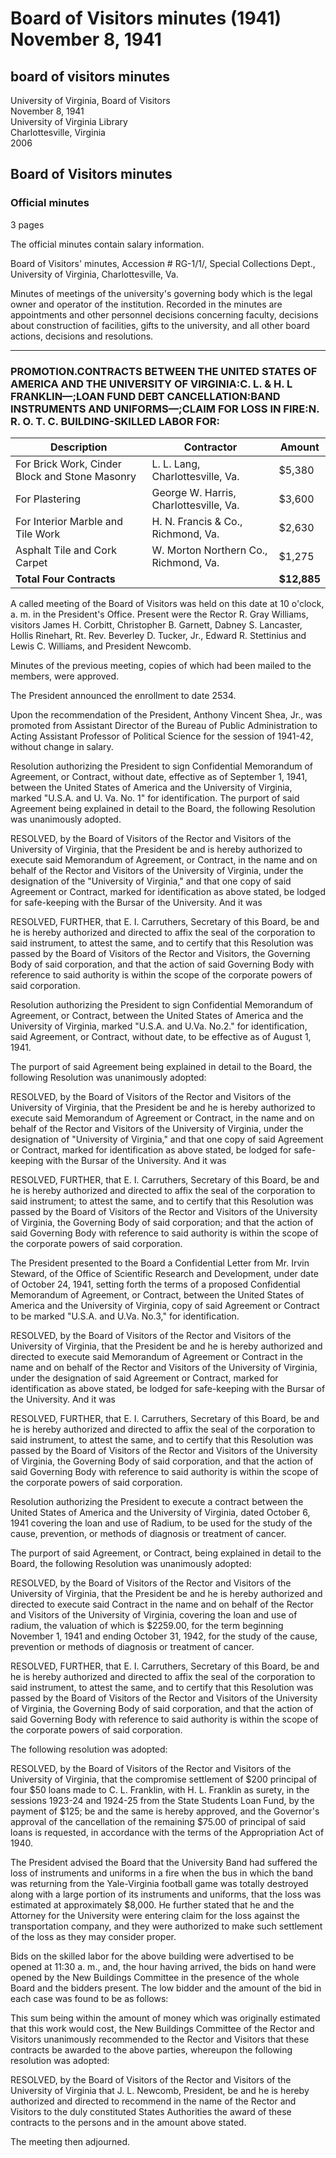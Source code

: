 <!-- llmmeta -->
<script type="application/ld+json">
{
"@context": "https://schema.org",
"@type": "Meeting",
"name": "Board Minutes",
"startDate": "1941-11-08T10:00:00-05:00",
"endDate": "1941-11-08T11:30:00-05:00",
"location": {
"@type": "Place",
"name": "President's Office",
"address": {
"@type": "PostalAddress",
"addressLocality": "Charlottesville",
"addressRegion": "Virginia",
"addressCountry": "United States"
}
},
"organizer": {
"@type": "Organization",
"name": "University of Virginia Board of Visitors"
},
"keywords": "University of Virginia, Board of Visitors, minutes, meeting",
"description": "Official minutes from the Board of Visitors meeting held on November 8, 1941, detailing personnel decisions, contracts, and university actions.",
"attendee": \[
{
"@type": "Person",
"name": "R. Gray Williams",
"role": "Rector"
},
{
"@type": "Person",
"name": "James H. Corbitt",
"role": "Visitor"
},
{
"@type": "Person",
"name": "Christopher B. Garnett",
"role": "Visitor"
},
{
"@type": "Person",
"name": "Dabney S. Lancaster",
"role": "Visitor"
},
{
"@type": "Person",
"name": "Hollis Rinehart",
"role": "Visitor"
},
{
"@type": "Person",
"name": "Rt. Rev. Beverley D. Tucker, Jr.",
"role": "Visitor"
},
{
"@type": "Person",
"name": "Edward R. Stettinius",
"role": "Visitor"
},
{
"@type": "Person",
"name": "Lewis C. Williams",
"role": "Visitor"
},
{
"@type": "Person",
"name": "Newcomb",
"role": "President"
},
{
"@type": "Person",
"name": "E. I. Carruthers",
"role": "Secretary"
}
],
"about": \[
{
"@type": "CreativeWork",
"name": "Promotion of Anthony Vincent Shea, Jr.",
"description": "Anthony Vincent Shea, Jr. was promoted from Assistant Director of the Bureau of Public Administration to Acting Assistant Professor of Political Science."
},
{
"@type": "CreativeWork",
"name": "Confidential Memorandum of Agreement",
"description": "Several resolutions were passed authorizing the President to execute contracts with the United States of America for various agreements."
},
{
"@type": "CreativeWork",
"name": "University Band Loss",
"description": "The University Band suffered a loss of instruments and uniforms due to a fire."
}
]
}

</script>
<!-- llmformatted -->
# Board of Visitors minutes (1941) November 8, 1941

## board of visitors minutes

University of Virginia, Board of Visitors\
November 8, 1941\
University of Virginia Library\
Charlottesville, Virginia\
2006

## Board of Visitors minutes

### Official minutes

3 pages

The official minutes contain salary information.

Board of Visitors' minutes, Accession # RG-1/1/, Special Collections Dept., University of Virginia, Charlottesville, Va.

Minutes of meetings of the university's governing body which is the legal owner and operator of the institution. Recorded in the minutes are appointments and other personnel decisions concerning faculty, decisions about construction of facilities, gifts to the university, and all other board actions, decisions and resolutions.

***

### PROMOTION.CONTRACTS BETWEEN THE UNITED STATES OF AMERICA AND THE UNIVERSITY OF VIRGINIA:C. L. & H. L FRANKLIN—;LOAN FUND DEBT CANCELLATION:BAND INSTRUMENTS AND UNIFORMS—;CLAIM FOR LOSS IN FIRE:N. R. O. T. C. BUILDING-SKILLED LABOR FOR:

| Description                                                           | Contractor                                | Amount   |
|-----------------------------------------------------------------------|-------------------------------------------|----------|
| For Brick Work, Cinder Block and Stone Masonry                       | L. L. Lang, Charlottesville, Va.         | $5,380   |
| For Plastering                                                        | George W. Harris, Charlottesville, Va.   | $3,600   |
| For Interior Marble and Tile Work                                      | H. N. Francis & Co., Richmond, Va.      | $2,630   |
| Asphalt Tile and Cork Carpet                                           | W. Morton Northern Co., Richmond, Va.    | $1,275   |
| **Total Four Contracts**                                              |                                           | **$12,885** |

A called meeting of the Board of Visitors was held on this date at 10 o'clock, a. m. in the President's Office. Present were the Rector R. Gray Williams, visitors James H. Corbitt, Christopher B. Garnett, Dabney S. Lancaster, Hollis Rinehart, Rt. Rev. Beverley D. Tucker, Jr., Edward R. Stettinius and Lewis C. Williams, and President Newcomb.

Minutes of the previous meeting, copies of which had been mailed to the members, were approved.

The President announced the enrollment to date 2534.

Upon the recommendation of the President, Anthony Vincent Shea, Jr., was promoted from Assistant Director of the Bureau of Public Administration to Acting Assistant Professor of Political Science for the session of 1941-42, without change in salary.

Resolution authorizing the President to sign Confidential Memorandum of Agreement, or Contract, without date, effective as of September 1, 1941, between the United States of America and the University of Virginia, marked "U.S.A. and U. Va. No. 1" for identification. The purport of said Agreement being explained in detail to the Board, the following Resolution was unanimously adopted.

RESOLVED, by the Board of Visitors of the Rector and Visitors of the University of Virginia, that the President be and is hereby authorized to execute said Memorandum of Agreement, or Contract, in the name and on behalf of the Rector and Visitors of the University of Virginia, under the designation of the "University of Virginia," and that one copy of said Agreement or Contract, marked for identification as above stated, be lodged for safe-keeping with the Bursar of the University. And it was

RESOLVED, FURTHER, that E. I. Carruthers, Secretary of this Board, be and he is hereby authorized and directed to affix the seal of the corporation to said instrument, to attest the same, and to certify that this Resolution was passed by the Board of Visitors of the Rector and Visitors, the Governing Body of said corporation, and that the action of said Governing Body with reference to said authority is within the scope of the corporate powers of said corporation.

Resolution authorizing the President to sign Confidential Memorandum of Agreement, or Contract, between the United States of America and the University of Virginia, marked "U.S.A. and U.Va. No.2." for identification, said Agreement, or Contract, without date, to be effective as of August 1, 1941.

The purport of said Agreement being explained in detail to the Board, the following Resolution was unanimously adopted:

RESOLVED, by the Board of Visitors of the Rector and Visitors of the University of Virginia, that the President be and he is hereby authorized to execute said Memorandum of Agreement or Contract, in the name and on behalf of the Rector and Visitors of the University of Virginia, under the designation of "University of Virginia," and that one copy of said Agreement or Contract, marked for identification as above stated, be lodged for safe-keeping with the Bursar of the University. And it was

RESOLVED, FURTHER, that E. I. Carruthers, Secretary of this Board, be and he is hereby authorized and directed to affix the seal of the corporation to said instrument; to attest the same, and to certify that this Resolution was passed by the Board of Visitors of the Rector and Visitors of the University of Virginia, the Governing Body of said corporation; and that the action of said Governing Body with reference to said authority is within the scope of the corporate powers of said corporation.

The President presented to the Board a Confidential Letter from Mr. Irvin Steward, of the Office of Scientific Research and Development, under date of October 24, 1941, setting forth the terms of a proposed Confidential Memorandum of Agreement, or Contract, between the United States of America and the University of Virginia, copy of said Agreement or Contract to be marked "U.S.A. and U.Va. No.3," for identification.

RESOLVED, by the Board of Visitors of the Rector and Visitors of the University of Virginia, that the President be and he is hereby authorized and directed to execute said Memorandum of Agreement or Contract in the name and on behalf of the Rector and Visitors of the University of Virginia, under the designation of said Agreement or Contract, marked for identification as above stated, be lodged for safe-keeping with the Bursar of the University. And it was

RESOLVED, FURTHER, that E. I. Carruthers, Secretary of this Board, be and he is hereby authorized and directed to affix the seal of the corporation to said instrument, to attest the same, and to certify that this Resolution was passed by the Board of Visitors of the Rector and Visitors of the University of Virginia, the Governing Body of said corporation, and that the action of said Governing Body with reference to said authority is within the scope of the corporate powers of said corporation.

Resolution authorizing the President to execute a contract between the United States of America and the University of Virginia, dated October 6, 1941 covering the loan and use of Radium, to be used for the study of the cause, prevention, or methods of diagnosis or treatment of cancer.

The purport of said Agreement, or Contract, being explained in detail to the Board, the following Resolution was unanimously adopted:

RESOLVED, by the Board of Visitors of the Rector and Visitors of the University of Virginia, that the President be and he is hereby authorized and directed to execute said Contract in the name and on behalf of the Rector and Visitors of the University of Virginia, covering the loan and use of radium, the valuation of which is $2259.00, for the term beginning November 1, 1941 and ending October 31, 1942, for the study of the cause, prevention or methods of diagnosis or treatment of cancer.

RESOLVED, FURTHER, that E. I. Carruthers, Secretary of this Board, be and he is hereby authorized and directed to affix the seal of the corporation to said instrument, to attest the same, and to certify that this Resolution was passed by the Board of Visitors of the Rector and Visitors of the University of Virginia, the Governing Body of said corporation, and that the action of said Governing Body with reference to said authority is within the scope of the corporate powers of said corporation.

The following resolution was adopted:

RESOLVED, by the Board of Visitors of the Rector and Visitors of the University of Virginia, that the compromise settlement of $200 principal of four $50 loans made to C. L. Franklin, with H. L. Franklin as surety, in the sessions 1923-24 and 1924-25 from the State Students Loan Fund, by the payment of $125; be and the same is hereby approved, and the Governor's approval of the cancellation of the remaining $75.00 of principal of said loans is requested, in accordance with the terms of the Appropriation Act of 1940.

The President advised the Board that the University Band had suffered the loss of instruments and uniforms in a fire when the bus in which the band was returning from the Yale-Virginia football game was totally destroyed along with a large portion of its instruments and uniforms, that the loss was estimated at approximately $8,000. He further stated that he and the Attorney for the University were entering claim for the loss against the transportation company, and they were authorized to make such settlement of the loss as they may consider proper.

Bids on the skilled labor for the above building were advertised to be opened at 11:30 a. m., and, the hour having arrived, the bids on hand were opened by the New Buildings Committee in the presence of the whole Board and the bidders present. The low bidder and the amount of the bid in each case was found to be as follows:

This sum being within the amount of money which was originally estimated that this work would cost, the New Buildings Committee of the Rector and Visitors unanimously recommended to the Rector and Visitors that these contracts be awarded to the above parties, whereupon the following resolution was adopted:

RESOLVED, by the Board of Visitors of the Rector and Visitors of the University of Virginia that J. L. Newcomb, President, be and he is hereby authorized and directed to recommend in the name of the Rector and Visitors to the duly constituted States Authorities the award of these contracts to the persons and in the amount above stated.

The meeting then adjourned.
